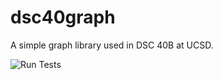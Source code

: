 dsc40graph
==========

A simple graph library used in DSC 40B at UCSD.

![Run Tests](https://github.com/eldridgejm/dsc40graph/workflows/Run%20Tests/badge.svg)
